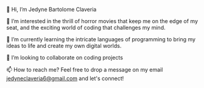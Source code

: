 👋 Hi, I’m Jedyne Bartolome Claveria

👀 I’m interested in the thrill of horror movies that keep me on the edge of my seat, and the exciting world of coding that challenges my mind.

🌱 I’m currently learning the intricate languages of programming to bring my ideas to life and create my own digital worlds.

💞️ I’m looking to collaborate on coding projects

📫 How to reach me? Feel free to drop a message on my email jedyneclaveria6@gmail.com and let's connect!

